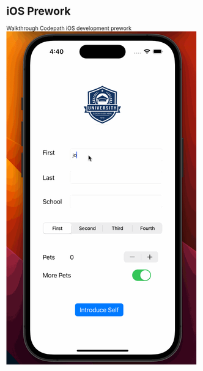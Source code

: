 # iOS Prework
Walkthrough Codepath iOS development prework
![](https://github.com/srimanth-yarlagadda/codepath-ios-prework/blob/main/walkthrough.gif)
